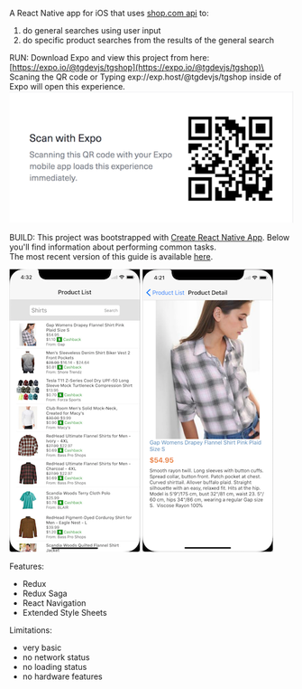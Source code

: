 A React Native app for iOS that uses [shop.com api](http://developer.shop.com/)
to:

1. do general searches using user input
2. do specific product searches from the results of the general search

RUN: Download Expo and view this project from here:
[https://expo.io/@tgdevjs/tgshop](https://expo.io/@tgdevjs/tgshop)\
Scaning the QR code or Typing exp://exp.host/@tgdevjs/tgshop inside of Expo will
open this experience. ![expo qr code](readmeAssets/expo.png)

BUILD: This project was bootstrapped with
[Create React Native App](https://github.com/react-community/create-react-native-app).
Below you'll find information about performing common tasks.\
The most recent version of this guide is available [here](https://github.com/react-community/create-react-native-app/blob/master/react-native-scripts/template/README.md).

![ProductList](readmeAssets/productList.png)
![ProductDetail](readmeAssets/productDetail.png)

Features:

* Redux
* Redux Saga
* React Navigation
* Extended Style Sheets

Limitations:

* very basic
* no network status
* no loading status
* no hardware features
